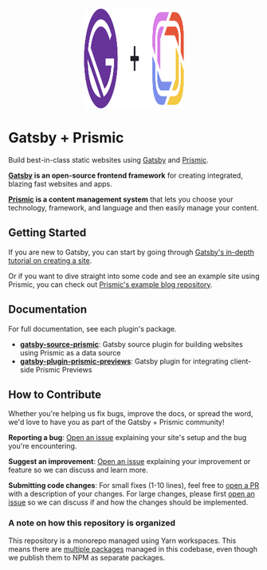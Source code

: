 <div align="center">
  <br/>
  <div>
    <img width="200" height="200" src="media/gatsby-plus-prismic.svg" alt="Gatsby + Prismic" />
  </div>
</div>

# Gatsby + Prismic

Build best-in-class static websites using [Gatsby][gatsby] and
[Prismic][prismic].

**[Gatsby][gatsby] is an open-source frontend framework** for creating
integrated, blazing fast websites and apps.

**[Prismic][prismic] is a content management system** that lets you choose your
technology, framework, and language and then easily manage your content.

## Getting Started

If you are new to Gatsby, you can start by going through
[Gatsby's in-depth tutorial on creating a site](https://www.gatsbyjs.com/tutorial/).

Or if you want to dive straight into some code and see an example site using
Prismic, you can check out
[Prismic's example blog repository](https://github.com/prismicio/gatsby-blog).

## Documentation

For full documentation, see each plugin's package.

- [**gatsby-source-prismic**](./packages/gatsby-source-prismic): Gatsby source
  plugin for building websites using Prismic as a data source
- [**gatsby-plugin-prismic-previews**](./packages/gatsby-plugin-prismic-previews):
  Gatsby plugin for integrating client-side Prismic Previews

## How to Contribute

Whether you're helping us fix bugs, improve the docs, or spread the word, we'd
love to have you as part of the Gatsby + Prismic community!

**Reporting a bug**: [Open an issue][new-issue] explaining your site's setup and
the bug you're encountering.

**Suggest an improvement**: [Open an issue][new-issue] explaining your
improvement or feature so we can discuss and learn more.

**Submitting code changes**: For small fixes (1-10 lines), feel free to [open a
PR][pull-requests] with a description of your changes. For large changes, please
first [open an issue][new-issue] so we can discuss if and how the changes should
be implemented.

### A note on how this repository is organized

This repository is a monorepo managed using Yarn workspaces. This means there
are [multiple packages](./packages) managed in this codebase, even though we
publish them to NPM as separate packages.

[gatsby]: https://gatsbyjs.com/
[prismic]: https://prismic.io/
[new-issue]: https://github.com/angeloashmore/gatsby-source-prismic/issues/new
[pull-requests]: https://github.com/angeloashmore/gatsby-source-prismic/pulls
